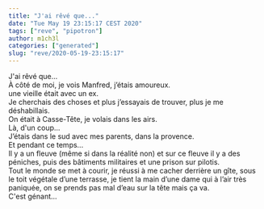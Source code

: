 ```yaml
---
title: "J'ai rêvé que..."
date: "Tue May 19 23:15:17 CEST 2020"
tags: ["reve", "pipotron"]
author: m1ch3l
categories: ["generated"]
slug: "reve/2020-05-19-23:15:17"
---
```


J'ai rêvé que...<br>
À côté de moi, je vois Manfred, j’étais amoureux.<br>
une vieille était avec un ex.<br>
Je cherchais des choses et plus j’essayais de trouver, plus je me déshabillais.<br>
On était à Casse-Tête, je volais dans les airs.<br>
Là, d'un coup...<br>
J’étais dans le sud avec mes parents, dans la provence.<br>
Et pendant ce temps...<br>
Il y a un fleuve (même si dans la réalité non) et sur ce fleuve il y a des péniches, puis des bâtiments militaires et une prison sur pilotis.<br>
Tout le monde se met à courir, je réussi à me cacher derrière un gîte, sous le toit végétale d’une terrasse, je tient la main d’une dame qui à l’air très paniquée, on se prends pas mal d’eau sur la tête mais ça va.<br>
C'est génant...<br>
